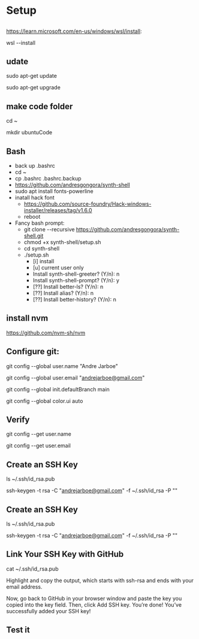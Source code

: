 # Setup

##

https://learn.microsoft.com/en-us/windows/wsl/install:

wsl --install

## udate

sudo apt-get update

sudo apt-get upgrade


## make code folder

cd ~

mkdir ubuntuCode

## Bash 

* back up .bashrc 
* cd ~
* cp .bashrc .bashrc.backup
* https://github.com/andresgongora/synth-shell
* sudo apt install fonts-powerline
* inatall hack font
    * https://github.com/source-foundry/Hack-windows-installer/releases/tag/v1.6.0
    * reboot
* Fancy bash prompt:
    *  git clone --recursive https://github.com/andresgongora/synth-shell.git
    * chmod +x synth-shell/setup.sh
    * cd synth-shell
    * ./setup.sh
        * [i] install 
        * [u] current user only
        * Install synth-shell-greeter? (Y/n): n
        * Install synth-shell-prompt? (Y/n): y
        * [??]  Install better-ls? (Y/n): n
        * [??]  Install alias? (Y/n): n
        * [??]  Install better-history? (Y/n): n

## install nvm
https://github.com/nvm-sh/nvm

## Configure git:

git config --global user.name "Andre Jarboe"

git config --global user.email "andrejarboe@gmail.com"

git config --global init.defaultBranch main

git config --global color.ui auto

## Verify
git config --get user.name

git config --get user.email

## Create an SSH Key
ls ~/.ssh/id_rsa.pub

ssh-keygen -t rsa -C "andrejarboe@gmail.com" -f ~/.ssh/id_rsa -P ""

## Create an SSH Key
ls ~/.ssh/id_rsa.pub

ssh-keygen -t rsa -C "andrejarboe@gmail.com" -f ~/.ssh/id_rsa -P ""

## Link Your SSH Key with GitHub
cat ~/.ssh/id_rsa.pub

Highlight and copy the output, which starts with ssh-rsa and ends with your email address.

Now, go back to GitHub in your browser window and paste the key you copied into the key field. Then, click Add SSH key. You’re done! You’ve successfully added your SSH key!

## Test it